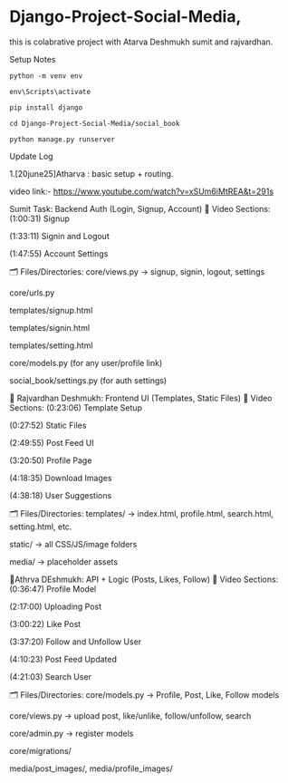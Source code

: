 # Django-Project-Social-Media,
this is colabrative project with Atarva Deshmukh sumit and rajvardhan.

Setup Notes
    
    python -m venv env
    
    env\Scripts\activate
    
    pip install django
    
    cd Django-Project-Social-Media/social_book
    
    python manage.py runserver


Update Log

1.[20june25]Atharva : basic setup + routing.

video link:- https://www.youtube.com/watch?v=xSUm6iMtREA&t=291s

Sumit Task: Backend Auth (Login, Signup, Account)
🎥 Video Sections:
(1:00:31) Signup

(1:33:11) Signin and Logout

(1:47:55) Account Settings

🗂️ Files/Directories:
core/views.py → signup, signin, logout, settings

core/urls.py

templates/signup.html

templates/signin.html

templates/setting.html

core/models.py (for any user/profile link)

social_book/settings.py (for auth settings)

🎨 Rajvardhan Deshmukh: Frontend UI (Templates, Static Files)
🎥 Video Sections:
(0:23:06) Template Setup

(0:27:52) Static Files

(2:49:55) Post Feed UI

(3:20:50) Profile Page

(4:18:35) Download Images

(4:38:18) User Suggestions

🗂️ Files/Directories:
templates/ → index.html, profile.html, search.html, setting.html, etc.

static/ → all CSS/JS/image folders

media/ → placeholder assets

🔌Athrva DEshmukh: API + Logic (Posts, Likes, Follow)
🎥 Video Sections:
(0:36:47) Profile Model

(2:17:00) Uploading Post

(3:00:22) Like Post

(3:37:20) Follow and Unfollow User

(4:10:23) Post Feed Updated

(4:21:03) Search User

🗂️ Files/Directories:
core/models.py → Profile, Post, Like, Follow models

core/views.py → upload post, like/unlike, follow/unfollow, search

core/admin.py → register models

core/migrations/

media/post_images/, media/profile_images/
